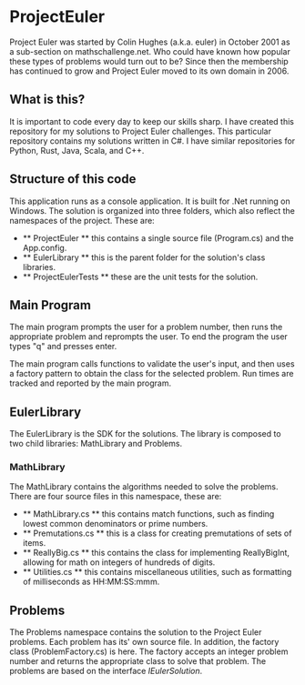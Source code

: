# ProjectEuler
Project Euler was started by Colin Hughes (a.k.a. euler) in October 2001 as a sub-section on mathschallenge.net. Who could have known how popular these types of problems would turn out to be? Since then the membership has continued to grow and Project Euler moved to its own domain in 2006.

## What is this?
It is important to code every day to keep our skills sharp. I have created this repository for my solutions to Project Euler challenges. This particular repository contains my solutions written in C#. I have similar repositories for Python, Rust, Java, Scala, and C++.

## Structure of this code
This application runs as a console application. It is built for .Net running on Windows. The solution is organized into three folders, which also reflect the namespaces of the project. These are:

- ** ProjectEuler ** this contains a single source file (Program.cs) and the App.config.
- ** EulerLibrary ** this is the parent folder for the solution's class libraries.
- ** ProjectEulerTests ** these are the unit tests for the solution.

## Main Program
The main program prompts the user for a problem number, then runs the appropriate problem and reprompts the user. To end the program the user types "q" and presses enter.

The main program calls functions to validate the user's input, and then uses a factory pattern to obtain the class for the selected problem. Run times are tracked and reported by the main program.

## EulerLibrary
The EulerLibrary is the SDK for the solutions. The library is composed to two child libraries: MathLibrary and Problems.

### MathLibrary
The MathLibrary contains the algorithms needed to solve the problems. There are four source files in this namespace, these are:

- ** MathLibrary.cs ** this contains match functions, such as finding lowest common denominators or prime numbers.
- ** Premutations.cs ** this is a class for creating premutations of sets of items.
- ** ReallyBig.cs ** this contains the class for implementing ReallyBigInt, allowing for math on integers of hundreds of digits.
- ** Utilities.cs ** this contains miscellaneous utilities, such as formatting of milliseconds as HH:MM:SS:mmm.

## Problems
The Problems namespace contains the solution to the Project Euler problems. Each problem has its' own source file. In addition, the factory class (ProblemFactory.cs) is here. The factory accepts an integer problem number and returns the appropriate class to solve that problem. The problems are based on the interface *IEulerSolution*.